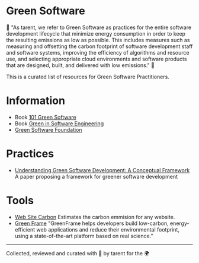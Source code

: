 # Green Software 

🌳 "As tarent, we refer to Green Software as practices for the entire software development lifecycle that minimize energy consumption in order to keep the resulting emissions as low as possible.
This includes measures such as measuring and offsetting the carbon footprint of software development staff and software systems, improving the efficiency of algorithms and resource use, and selecting appropriate cloud environments and software products that are designed, built, and delivered with low emissions." 🌴

This is a curated list of resources for Green Software Practitioners.

# Information

* Book [101 Green Software](https://leanpub.com/green-software/)
* Book [Green in Software Engineering](https://link.springer.com/book/10.1007/978-3-319-08581-4)
* [Green Software Foundation](https://greensoftware.foundation/)

# Practices

* [Understanding Green Software Development: A Conceptual Framework](https://ieeexplore.ieee.org/document/7030252) A paper proposing a framework for greener software development


# Tools

* [Web Site Carbon](https://www.websitecarbon.com/) Estimates the carbon emmision for any website.
* [Green Frame](https://greenframe.io/) "GreenFrame helps developers build low-carbon, energy-efficient web applications and reduce their environmental footprint, using a state-of-the-art platform based on real science."

---
Collected, reviewed and curated with 💚 by tarent for the 🌍
